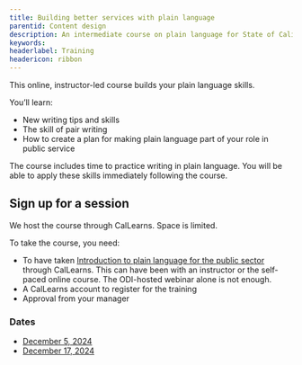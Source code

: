 ```yaml
---
title: Building better services with plain language
parentid: Content design
description: An intermediate course on plain language for State of California staff
keywords: 
headerlabel: Training
headericon: ribbon
---
```


<p class="text-lead">This online, instructor-led course builds your plain language skills.</p>

You’ll learn: 

* New writing tips and skills
* The skill of pair writing
* How to create a plan for making plain language part of your role in public service

The course includes time to practice writing in plain language. You will be able to apply these skills immediately following the course.

## Sign up for a session

We host the course through CalLearns. Space is limited.

To take the course, you need:

* To have taken [Introduction to plain language for the public sector](/content-design/introduction-plain-language-public-sector/) through CalLearns. This can have been with an instructor or the self-paced online course. The ODI-hosted webinar alone is not enough.
* A CalLearns account to register for the training
* Approval from your manager

### Dates

* [December 5, 2024](https://calhr.geniussis.com/Registration.aspx?AID=4245)
* [December 17, 2024](https://calhr.geniussis.com/Registration.aspx?AID=4246)
